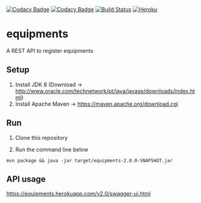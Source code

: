[![Codacy Badge](https://api.codacy.com/project/badge/Grade/ef930c52be0c47d2a5ea17cab384c16c)](https://www.codacy.com/app/cindy-as/equipments?utm_source=github.com&utm_medium=referral&utm_content=cindysoares/equipments&utm_campaign=badger)
[![Codacy Badge](https://api.codacy.com/project/badge/Coverage/ef930c52be0c47d2a5ea17cab384c16c)](https://www.codacy.com/app/cindy-as/equipments?utm_source=github.com&utm_medium=referral&utm_content=cindysoares/equipments&utm_campaign=Badge_Coverage)
[![Build Status](https://travis-ci.org/cindysoares/Timezones.svg?branch=master)](https://travis-ci.org/cindysoares/equipments)
[![Heroku](http://heroku-badge.herokuapp.com/?app=equipments&style=flat&svg=1&root=v2.0/swagger-ui.html)](https://equipments.herokuapp.com/v2.0/swagger-ui.html)

# equipments
A REST API to register equipments

## Setup

1) Install JDK 8 (Download -> http://www.oracle.com/technetwork/pt/java/javase/downloads/index.html)
2) Install Apache Maven -> https://maven.apache.org/download.cgi

## Run

1) Clone this repository

2) Run the command line below 
```
mvn package && java -jar target/equipments-2.0.0-SNAPSHOT.jar
```

## API usage

https://equipments.herokuapp.com/v2.0/swagger-ui.html




